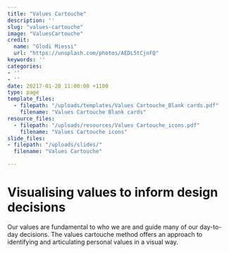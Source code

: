 ```yaml
---
title: "Values Cartouche"
description: ''
slug: "values-cartouche"
image: "ValuesCartouche"
credit:
  name: "Glodi Miessi"
  url: "https://unsplash.com/photos/AEDL5tCjnFQ"
keywords: ''
categories:
- ''
- ''
date: 20217-01-20 11:00:00 +1100
type: page
template_files:
  - filepath: "/uploads/templates/Values Cartouche_Blank cards.pdf"
    filename: "Values Cartouche Blank cards"
resource_files:
  - filepath: "/uploads/resources/Values Cartouche_icons.pdf"
    filename: "Values Cartouche icons"
slide_files:
- filepath: "/uploads/slides/"
  filename: "Values Cartouche"

---
```

# Visualising values to inform design decisions

Our values are fundamental to who we are and guide many of our day-to-day decisions. The values cartouche method offers an approach to identifying and articulating personal values in a visual way.
